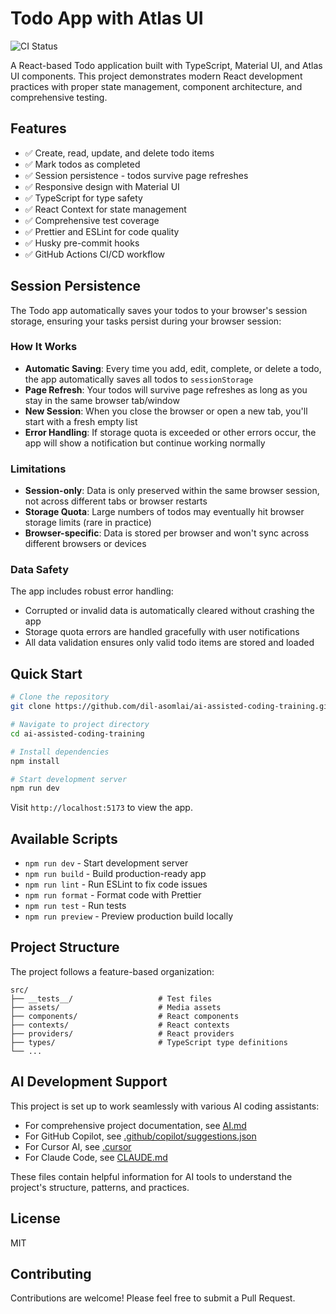 # Todo App with Atlas UI

![CI Status](https://github.com/dil-asomlai/ai-assisted-coding-training/actions/workflows/ci.yml/badge.svg)

A React-based Todo application built with TypeScript, Material UI, and Atlas UI components. This project demonstrates modern React development practices with proper state management, component architecture, and comprehensive testing.

## Features

- ✅ Create, read, update, and delete todo items
- ✅ Mark todos as completed
- ✅ Session persistence - todos survive page refreshes
- ✅ Responsive design with Material UI
- ✅ TypeScript for type safety
- ✅ React Context for state management
- ✅ Comprehensive test coverage
- ✅ Prettier and ESLint for code quality
- ✅ Husky pre-commit hooks
- ✅ GitHub Actions CI/CD workflow

## Session Persistence

The Todo app automatically saves your todos to your browser's session storage, ensuring your tasks persist during your browser session:

### How It Works

- **Automatic Saving**: Every time you add, edit, complete, or delete a todo, the app automatically saves all todos to `sessionStorage`
- **Page Refresh**: Your todos will survive page refreshes as long as you stay in the same browser tab/window
- **New Session**: When you close the browser or open a new tab, you'll start with a fresh empty list
- **Error Handling**: If storage quota is exceeded or other errors occur, the app will show a notification but continue working normally

### Limitations

- **Session-only**: Data is only preserved within the same browser session, not across different tabs or browser restarts
- **Storage Quota**: Large numbers of todos may eventually hit browser storage limits (rare in practice)
- **Browser-specific**: Data is stored per browser and won't sync across different browsers or devices

### Data Safety

The app includes robust error handling:

- Corrupted or invalid data is automatically cleared without crashing the app
- Storage quota errors are handled gracefully with user notifications
- All data validation ensures only valid todo items are stored and loaded

## Quick Start

```bash
# Clone the repository
git clone https://github.com/dil-asomlai/ai-assisted-coding-training.git

# Navigate to project directory
cd ai-assisted-coding-training

# Install dependencies
npm install

# Start development server
npm run dev
```

Visit `http://localhost:5173` to view the app.

## Available Scripts

- `npm run dev` - Start development server
- `npm run build` - Build production-ready app
- `npm run lint` - Run ESLint to fix code issues
- `npm run format` - Format code with Prettier
- `npm run test` - Run tests
- `npm run preview` - Preview production build locally

## Project Structure

The project follows a feature-based organization:

```
src/
├── __tests__/                   # Test files
├── assets/                      # Media assets
├── components/                  # React components
├── contexts/                    # React contexts
├── providers/                   # React providers
├── types/                       # TypeScript type definitions
└── ...
```

## AI Development Support

This project is set up to work seamlessly with various AI coding assistants:

- For comprehensive project documentation, see [AI.md](./AI.md)
- For GitHub Copilot, see [.github/copilot/suggestions.json](./.github/copilot/suggestions.json)
- For Cursor AI, see [.cursor](./.cursor)
- For Claude Code, see [CLAUDE.md](./CLAUDE.md)

These files contain helpful information for AI tools to understand the project's structure, patterns, and practices.

## License

MIT

## Contributing

Contributions are welcome! Please feel free to submit a Pull Request.
